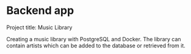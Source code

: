 # Backend app

Project title: Music Library

Creating a music library with PostgreSQL and Docker. The library can contain artists which can be added to the database or retrieved from it. 

